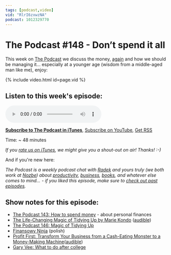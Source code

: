 ```yaml
---
tags: [podcast,video]
vid: "RlrI6zxwzNA"
podcast: 1012329770
---
```


# The Podcast #148 - Don’t spend it all

This week on [The Podcast][p] we discuss the money, [again](/podcast-143) and how we should be managing it... especially at a younger age (wisdom from a middle-aged man like me), enjoy:

{% include video.html id=page.vid %}

<!--More-->

## Listen to this week's episode:

<audio controls>
<source src="https://files.nozbe.com/podcast/148.mp3" type="audio/mpeg">
</audio>

**[Subscribe to The Podcast in iTunes][i]**, [Subscribe on YouTube][y], [Get RSS][rss]

Time: ~ 48 minutes

*If you [rate us on iTunes][i], we might give you a shout-out on air! Thanks! :-)*

And if you're new here:

*The Podcast is a weekly podcast chat with [Radek][r] and yours truly (we both work at [Nozbe][n]) about [productivity](/productivity), [business](/business), [books](/books), and whatever else comes to mind… - if you liked this episode, make sure to [check out past episodes](/podcast).*

## Show notes for this episode:

  * [The Podcast 143: How to spend money](/podcast-143) \- about personal finances
  * [The Life-Changing Magic of Tidying Up by Marie Kondo](https://www.amazon.com/Life-Changing-Magic-Tidying-Decluttering-Organizing/dp/1607747308/) ([audible](https://www.audible.com/pd/Self-Development/The-Life-Changing-Magic-of-Tidying-Audiobook/B01M03NLJY))
  * [The Podcast 146: Magic of Tidying Up](/podcast-146)
  * [Finansowy Ninja](https://finansowyninja.pl/) (polish)
  * [Profit First: Transform Your Business from a Cash-Eating Monster to a Money-Making Machine](https://www.amazon.com/Profit-First-Transform-Cash-Eating-Money-Making/dp/073521414X/)([audible](https://www.audible.com/pd/Business/Profit-First-Audiobook/B06X15WX5B))
  * [Gary Vee: What to do after college](https://www.youtube.com/watch?v=RBXZlYdiizk)

[y]: https://michael.gratis/thepodcastyt
[rss]: https://thepodcast.fm/episodes?format=RSS
[e]: /podcast-148

[p]: /podcast
[n]: https://michael.gratis/nozbe
[r]: https://michael.gratis/radex
[i]: https://michael.gratis/thepodcast
[o]: https://michael.gratis/ipadonly

